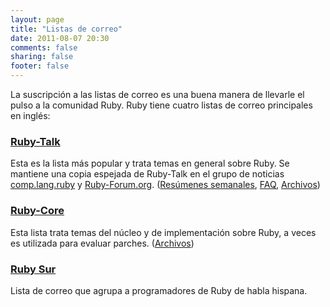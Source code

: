 ```yaml
---
layout: page
title: "Listas de correo"
date: 2011-08-07 20:30
comments: false
sharing: false
footer: false
---
```

La suscripción a las listas de correo es una buena manera de llevarle el pulso
a la comunidad Ruby. Ruby tiene cuatro listas de correo principales en inglés:

### [Ruby-Talk](manual-instructions)
Esta es la lista más popular y trata temas en general sobre Ruby. Se
mantiene una copia espejada de Ruby-Talk en el grupo de noticias
[comp.lang.ruby](news:comp.lang.ruby) y [Ruby-Forum.org](http://ruby-forum.org).
([Resúmenes semanales](http://www.rubyweeklynews.org/),
[FAQ](http://rubyhacker.com/clrFAQ.html),
[Archivos](http://blade.nagaokaut.ac.jp/ruby/ruby-talk/index.shtml))

### [Ruby-Core](manual-instructions)
Esta lista trata temas del núcleo y de implementación sobre Ruby, a veces
es utilizada para evaluar parches.
([Archivos](http://blade.nagaokaut.ac.jp/ruby/ruby-core/index.shtml))

### [Ruby Sur](http://groups.google.com/group/rubysur/subscribe?pli=1)
Lista de correo que agrupa a programadores de Ruby de habla hispana.
